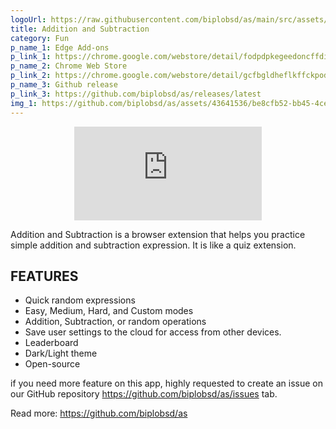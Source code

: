 ```yaml
---
logoUrl: https://raw.githubusercontent.com/biplobsd/as/main/src/assets/icons/icon128.png
title: Addition and Subtraction 
category: Fun
p_name_1: Edge Add-ons
p_link_1: https://chrome.google.com/webstore/detail/fodpdpkegeedoncffdiefkljojnnofhf
p_name_2: Chrome Web Store
p_link_2: https://chrome.google.com/webstore/detail/gcfbgldheflkffckpodpmkjlkbapmfnc
p_name_3: Github release
p_link_3: https://github.com/biplobsd/as/releases/latest
img_1: https://github.com/biplobsd/as/assets/43641536/be8cfb52-bb45-4ce3-8855-59e2e5e1bd49
---
```


<center>
<iframe class="w-full h-96" src="https://www.youtube.com/embed/tH3DBDNKc8c" title="Addition and Subtraction Extension" frameborder="0" allow="accelerometer; autoplay; clipboard-write; encrypted-media; gyroscope; picture-in-picture" allowfullscreen></iframe>
</center>

Addition and Subtraction is a browser extension that helps you practice simple addition and subtraction expression. It is like a quiz extension.

FEATURES
----------------------------------
- Quick random expressions
- Easy, Medium, Hard, and Custom modes
- Addition, Subtraction, or random operations
- Save user settings to the cloud for access from other devices. 
- Leaderboard
- Dark/Light theme
- Open-source 

if you need more feature on this app, highly requested to create an issue on our GitHub repository https://github.com/biplobsd/as/issues tab.

Read more: https://github.com/biplobsd/as
